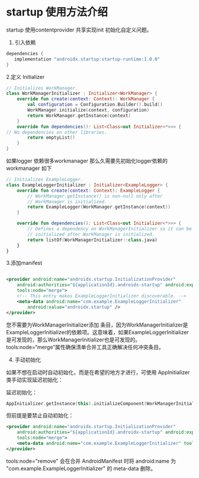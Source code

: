 # startup 使用方法介绍

startup 使用contentprovider 共享实现init 初始化自定义问题。

1. 引入依赖

 ```groovy
dependencies {
    implementation "androidx.startup:startup-runtime:1.0.0"
}
```

2.定义 Initializer

```kotlin
// Initializes WorkManager.
class WorkManagerInitializer : Initializer<WorkManager> {
    override fun create(context: Context): WorkManager {
        val configuration = Configuration.Builder().build()
        WorkManager.initialize(context, configuration)
        return WorkManager.getInstance(context)
    }
    override fun dependencies(): List<Class<out Initializer<*>>> {
// No dependencies on other libraries.
        return emptyList()
    }
}
```

如果logger 依赖很多workmanager 那么久需要先初始化logger依赖的workmanager 如下

```kotlin
// Initializes ExampleLogger.
class ExampleLoggerInitializer : Initializer<ExampleLogger> {
    override fun create(context: Context): ExampleLogger {
        // WorkManager.getInstance() is non-null only after
        // WorkManager is initialized.
        return ExampleLogger(WorkManager.getInstance(context))
    }

    override fun dependencies(): List<Class<out Initializer<*>>> {
        // Defines a dependency on WorkManagerInitializer so it can be
        // initialized after WorkManager is initialized.
        return listOf(WorkManagerInitializer::class.java)
    }
}

```

3.添加manifest

```xml

<provider android:name="androidx.startup.InitializationProvider"
    android:authorities="${applicationId}.androidx-startup" android:exported="false"
    tools:node="merge">
    <!-- This entry makes ExampleLoggerInitializer discoverable. -->
    <meta-data android:name="com.example.ExampleLoggerInitializer"
        android:value="androidx.startup" />
</provider>


```

您不需要为WorkManagerInitializer添加<meta data>
条目，因为WorkManagerInitializer是ExampleLoggerInitializer的依赖项。这意味着，如果ExampleLoggerInitializer是可发现的，那么WorkManagerInitializer也是可发现的。
tools:node=“merge”属性确保清单合并工具正确解决任何冲突条目。

4. 手动初始化

如果不想在启动时自动初始化，而是在希望的地方才进行，可使用 AppInitializer 类手动实现延迟初始化：

延迟初始化：

```kotlin
AppInitializer.getInstance(this).initializeComponent(WorkManagerInitializer::class.java)
```
但前提是要禁止自动初始化：

```xml
<provider android:name="androidx.startup.InitializationProvider"
    android:authorities="${applicationId}.androidx-startup" android:exported="false"
    tools:node="merge">
    <meta-data android:name="com.example.ExampleLoggerInitializer" tools:node="remove" />
</provider>
```

tools:node="remove" 会在合并 AndroidManifest 时将 android:name 为 "com.example.ExampleLoggerInitializer" 的
meta-data 删除。



